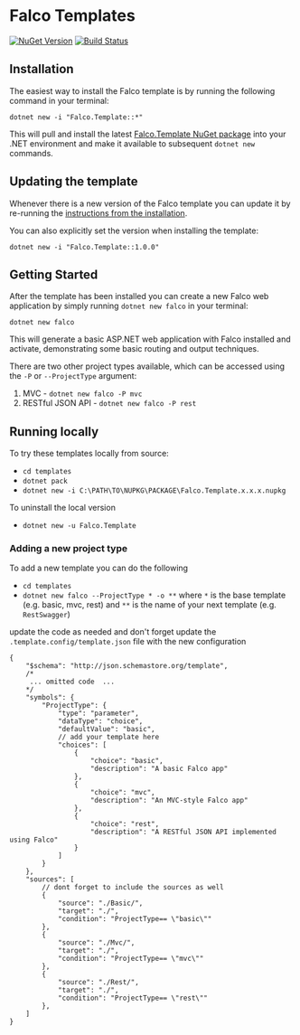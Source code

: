 # Falco Templates

[![NuGet Version](https://img.shields.io/nuget/v/Falco.Template.svg)](https://www.nuget.org/packages/Falco.Template)
[![Build Status](https://travis-ci.org/pimbrouwers/Falco.svg?branch=master)](https://travis-ci.org/pimbrouwers/Falco)

## Installation

The easiest way to install the Falco template is by running the following command in your terminal:

```
dotnet new -i "Falco.Template::*"
```

This will pull and install the latest [Falco.Template NuGet package](https://www.nuget.org/packages/Falco.Template/) into your .NET environment and make it available to subsequent `dotnet new` commands.

## Updating the template

Whenever there is a new version of the Falco template you can update it by re-running the [instructions from the installation](#installation).

You can also explicitly set the version when installing the template:

```
dotnet new -i "Falco.Template::1.0.0"
```

## Getting Started

After the template has been installed you can create a new Falco web application by simply running `dotnet new falco` in your terminal:

```
dotnet new falco
```

This will generate a basic ASP.NET web application with Falco installed and activate, demonstrating some basic routing and output techniques.

There are two other project types available, which can be accessed using the `-P` or `--ProjectType` argument:

1. MVC - `dotnet new falco -P mvc`
2. RESTful JSON API - `dotnet new falco -P rest`

## Running locally

To try these templates locally from source:

- `cd templates`
- `dotnet pack`
- `dotnet new -i C:\PATH\TO\NUPKG\PACKAGE\Falco.Template.x.x.x.nupkg`

To uninstall the local version

- `dotnet new -u Falco.Template`

### Adding a new project type

To add a new template you can do the following

- `cd templates`
- `dotnet new falco --ProjectType * -o **` where `*` is the base template (e.g. basic, mvc, rest) and `**` is the name of your next template (e.g. `RestSwagger`)

update the code as needed and don't forget update the `.template.config/template.json` file with the new configuration

```jsonc
{
    "$schema": "http://json.schemastore.org/template",
    /*
     ... omitted code  ...
    */
    "symbols": {
        "ProjectType": {
            "type": "parameter",
            "dataType": "choice",
            "defaultValue": "basic",
            // add your template here
            "choices": [
                {
                    "choice": "basic",
                    "description": "A basic Falco app"
                },
                {
                    "choice": "mvc",
                    "description": "An MVC-style Falco app"
                },
                {
                    "choice": "rest",
                    "description": "A RESTful JSON API implemented using Falco"
                }
            ]
        }
    },
    "sources": [
        // dont forget to include the sources as well
        {
            "source": "./Basic/",
            "target": "./",
            "condition": "ProjectType== \"basic\""
        },
        {
            "source": "./Mvc/",
            "target": "./",
            "condition": "ProjectType== \"mvc\""
        },
        {
            "source": "./Rest/",
            "target": "./",
            "condition": "ProjectType== \"rest\""
        },
    ]
}
```
